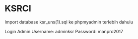 # KSRCI

Import database ksr_uns(1).sql ke phpmyadmin terlebih dahulu

Login Admin
Username: adminksr
Password: manpro2017
